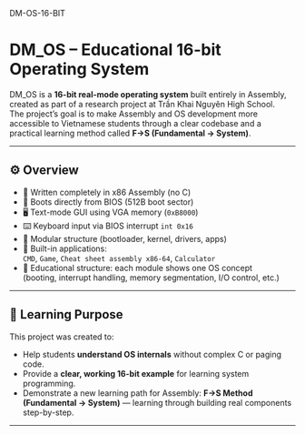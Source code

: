 DM-OS-16-BIT
# DM_OS – Educational 16-bit Operating System

DM_OS is a **16-bit real-mode operating system** built entirely in Assembly, created as part of a research project at Trần Khai Nguyên High School.  
The project’s goal is to make Assembly and OS development more accessible to Vietnamese students through a clear codebase and a practical learning method called **F→S (Fundamental → System)**.

---

## ⚙️ Overview

- 🧠 Written completely in x86 Assembly (no C)
- 💾 Boots directly from BIOS (512B boot sector)
- 🖥️ Text-mode GUI using VGA memory (`0xB8000`)
- ⌨️ Keyboard input via BIOS interrupt `int 0x16`
- 📂 Modular structure (bootloader, kernel, drivers, apps)
- 🧮 Built-in applications:  
  `CMD`, `Game`, `Cheat sheet assembly x86-64`, `Calculator`
- 🧩 Educational structure: each module shows one OS concept  
  (booting, interrupt handling, memory segmentation, I/O control, etc.)

---

## 🧠 Learning Purpose

This project was created to:
- Help students **understand OS internals** without complex C or paging code.
- Provide a **clear, working 16-bit example** for learning system programming.
- Demonstrate a new learning path for Assembly: **F→S Method (Fundamental → System)** — learning through building real components step-by-step.

---


